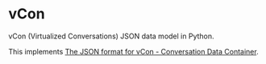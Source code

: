 # vCon

vCon (Virtualized Conversations) JSON data model in Python.

This implements [The JSON format for vCon - Conversation Data Container](https://datatracker.ietf.org/doc/draft-ietf-vcon-vcon-container/).
